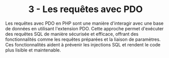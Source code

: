 <h1 align="center" id="title">
3 - Les requêtes avec PDO
</h1>
<p id="description"> 
Les requêtes avec PDO en PHP sont une manière d'interagir avec une base de données en utilisant
l'extension PDO.
Cette approche permet d'exécuter des requêtes SQL de manière sécurisée et efficace, offrant des
fonctionnalités comme les requêtes préparées et la liaison de paramètres. Ces fonctionnalités
aident à prévenir les injections SQL et rendent le code plus lisible et maintenable.
</p>